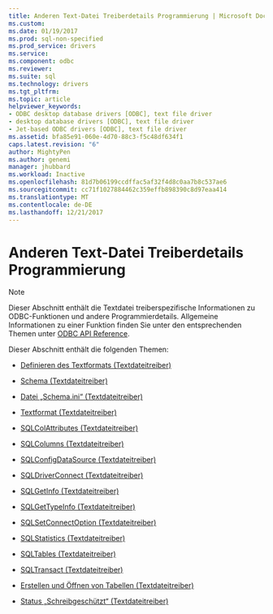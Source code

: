 ```yaml
---
title: Anderen Text-Datei Treiberdetails Programmierung | Microsoft Docs
ms.custom: 
ms.date: 01/19/2017
ms.prod: sql-non-specified
ms.prod_service: drivers
ms.service: 
ms.component: odbc
ms.reviewer: 
ms.suite: sql
ms.technology: drivers
ms.tgt_pltfrm: 
ms.topic: article
helpviewer_keywords:
- ODBC desktop database drivers [ODBC], text file driver
- desktop database drivers [ODBC], text file driver
- Jet-based ODBC drivers [ODBC], text file driver
ms.assetid: bfa85e91-060e-4d70-88c3-f5c48df634f1
caps.latest.revision: "6"
author: MightyPen
ms.author: genemi
manager: jhubbard
ms.workload: Inactive
ms.openlocfilehash: 81d7b06199ccdffac5af32f4d8c0aa7b8c537ae6
ms.sourcegitcommit: cc71f1027884462c359effb898390c8d97eaa414
ms.translationtype: MT
ms.contentlocale: de-DE
ms.lasthandoff: 12/21/2017
---
```

# <a name="other-text-file-driver-programming-details"></a>Anderen Text-Datei Treiberdetails Programmierung
> [!NOTE]  
>  Dieser Abschnitt enthält die Textdatei treiberspezifische Informationen zu ODBC-Funktionen und andere Programmierdetails. Allgemeine Informationen zu einer Funktion finden Sie unter den entsprechenden Themen unter [ODBC API Reference](../../odbc/reference/syntax/odbc-api-reference.md).  
  
 Dieser Abschnitt enthält die folgenden Themen:  
  
-   [Definieren des Textformats (Textdateitreiber)](../../odbc/microsoft/defining-text-format-text-file-driver.md)  
  
-   [Schema (Textdateitreiber)](../../odbc/microsoft/schema-text-file-driver.md)  
  
-   [Datei „Schema.ini“ (Textdateitreiber)](../../odbc/microsoft/schema-ini-file-text-file-driver.md)  
  
-   [Textformat (Textdateitreiber)](../../odbc/microsoft/text-file-format-text-file-driver.md)  
  
-   [SQLColAttributes (Textdateitreiber)](../../odbc/microsoft/sqlcolattributes-text-file-driver.md)  
  
-   [SQLColumns (Textdateitreiber)](../../odbc/microsoft/sqlcolumns-text-file-driver.md)  
  
-   [SQLConfigDataSource (Textdateitreiber)](../../odbc/microsoft/sqlconfigdatasource-text-file-driver.md)  
  
-   [SQLDriverConnect (Textdateitreiber)](../../odbc/microsoft/sqldriverconnect-text-file-driver.md)  
  
-   [SQLGetInfo (Textdateitreiber)](../../odbc/microsoft/sqlgetinfo-text-file-driver.md)  
  
-   [SQLGetTypeInfo (Textdateitreiber)](../../odbc/microsoft/sqlgettypeinfo-text-file-driver.md)  
  
-   [SQLSetConnectOption (Textdateitreiber)](../../odbc/microsoft/sqlsetconnectoption-text-file-driver.md)  
  
-   [SQLStatistics (Textdateitreiber)](../../odbc/microsoft/sqlstatistics-text-file-driver.md)  
  
-   [SQLTables (Textdateitreiber)](../../odbc/microsoft/sqltables-text-file-driver.md)  
  
-   [SQLTransact (Textdateitreiber)](../../odbc/microsoft/sqltransact-text-file-driver.md)  
  
-   [Erstellen und Öffnen von Tabellen (Textdateitreiber)](../../odbc/microsoft/creating-and-opening-tables-text-file-driver.md)  
  
-   [Status „Schreibgeschützt“ (Textdateitreiber)](../../odbc/microsoft/read-only-status-text-file-driver.md)
